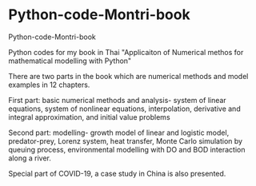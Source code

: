 # Python-code-Montri-book
Python-code-Montri-book

Python codes for my book in Thai
"Applicaiton of Numerical methos for mathematical modelling with Python" 

There are two parts in the book which are numerical methods and model examples in 12 chapters.

First part: basic numerical methods and analysis- system of linear equations, system of nonlinear equations, interpolation, derivative and integral approximation, and initial value problems

Second part: modelling- growth model of linear and logistic model, predator-prey, Lorenz system, heat transfer, Monte Carlo simulation by queuing process, 
environmental modelling with DO and BOD interaction along a river.

Special part of COVID-19, a case study in China is also presented.
